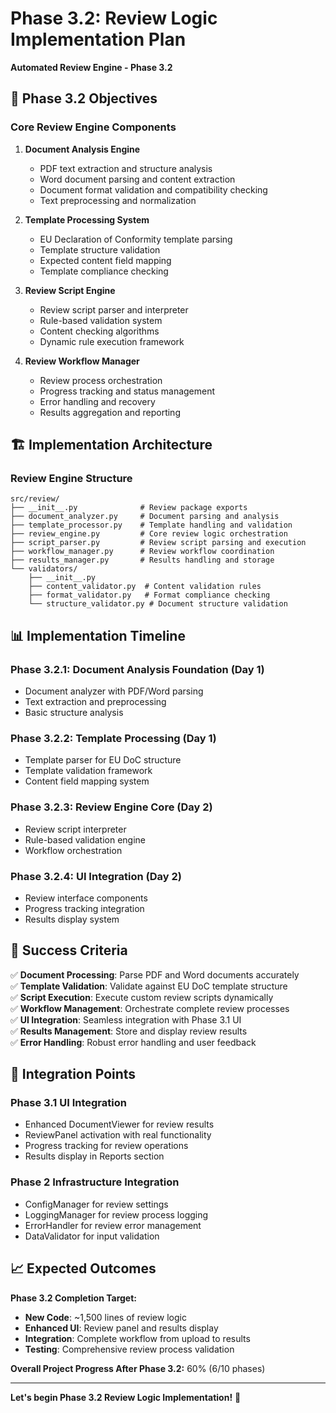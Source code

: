 # Phase 3.2: Review Logic Implementation Plan

**Automated Review Engine - Phase 3.2**

## 🎯 Phase 3.2 Objectives

### Core Review Engine Components
1. **Document Analysis Engine**
   - PDF text extraction and structure analysis
   - Word document parsing and content extraction
   - Document format validation and compatibility checking
   - Text preprocessing and normalization

2. **Template Processing System**
   - EU Declaration of Conformity template parsing
   - Template structure validation
   - Expected content field mapping
   - Template compliance checking

3. **Review Script Engine**
   - Review script parser and interpreter
   - Rule-based validation system
   - Content checking algorithms
   - Dynamic rule execution framework

4. **Review Workflow Manager** 
   - Review process orchestration
   - Progress tracking and status management
   - Error handling and recovery
   - Results aggregation and reporting

## 🏗️ Implementation Architecture

### Review Engine Structure
```
src/review/
├── __init__.py              # Review package exports
├── document_analyzer.py     # Document parsing and analysis
├── template_processor.py    # Template handling and validation
├── review_engine.py         # Core review logic orchestration
├── script_parser.py         # Review script parsing and execution
├── workflow_manager.py      # Review workflow coordination
├── results_manager.py       # Results handling and storage
└── validators/
    ├── __init__.py
    ├── content_validator.py  # Content validation rules
    ├── format_validator.py   # Format compliance checking
    └── structure_validator.py # Document structure validation
```

## 📊 Implementation Timeline

### Phase 3.2.1: Document Analysis Foundation (Day 1)
- Document analyzer with PDF/Word parsing
- Text extraction and preprocessing
- Basic structure analysis

### Phase 3.2.2: Template Processing (Day 1)
- Template parser for EU DoC structure
- Template validation framework
- Content field mapping system

### Phase 3.2.3: Review Engine Core (Day 2)
- Review script interpreter
- Rule-based validation engine
- Workflow orchestration

### Phase 3.2.4: UI Integration (Day 2)
- Review interface components
- Progress tracking integration
- Results display system

## 🎯 Success Criteria

✅ **Document Processing**: Parse PDF and Word documents accurately  
✅ **Template Validation**: Validate against EU DoC template structure  
✅ **Script Execution**: Execute custom review scripts dynamically  
✅ **Workflow Management**: Orchestrate complete review processes  
✅ **UI Integration**: Seamless integration with Phase 3.1 UI  
✅ **Results Management**: Store and display review results  
✅ **Error Handling**: Robust error handling and user feedback  

## 🔄 Integration Points

### Phase 3.1 UI Integration
- Enhanced DocumentViewer for review results
- ReviewPanel activation with real functionality  
- Progress tracking for review operations
- Results display in Reports section

### Phase 2 Infrastructure Integration
- ConfigManager for review settings
- LoggingManager for review process logging
- ErrorHandler for review error management
- DataValidator for input validation

## 📈 Expected Outcomes

**Phase 3.2 Completion Target:**
- **New Code**: ~1,500 lines of review logic
- **Enhanced UI**: Review panel and results display
- **Integration**: Complete workflow from upload to results
- **Testing**: Comprehensive review process validation

**Overall Project Progress After Phase 3.2:** 60% (6/10 phases)

---

**Let's begin Phase 3.2 Review Logic Implementation!** 🚀
